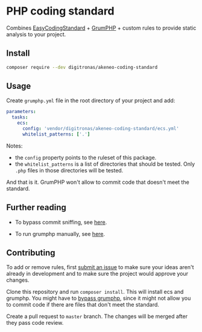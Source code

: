 # PHP coding standard

Combines [EasyCodingStandard](https://github.com/Symplify/EasyCodingStandard) + [GrumPHP](https://github.com/phpro/grumphp) + custom rules to provide static analysis to your project.

## Install

```bash
composer require --dev digitronas/akeneo-coding-standard
```

## Usage

Create `grumphp.yml` file in the root directory of your project and add:

```YAML
parameters:
  tasks:
    ecs:
      config: 'vendor/digitronas/akeneo-coding-standard/ecs.yml'
      whitelist_patterns: ['.']
```

Notes:
- the `config` property points to the ruleset of 
this package.
- the `whitelist_patterns` is a list of directories that should be tested. Only `.php` files in those directories will be tested.

And that is it. GrumPHP won't allow to commit code that doesn't meet the standard.

## Further reading

- To bypass commit sniffing, see [here](https://github.com/phpro/grumphp/blob/master/doc/faq.md#how-can-i-bypass-grumphp).

- To run grumphp manually, see [here](https://github.com/phpro/grumphp/blob/master/doc/commands.md#run).

## Contributing

To add or remove rules, first [submit an issue](https://github.com/digitronas/akeneo-coding-standard/issues) to make sure your ideas aren't already in development and to make sure the project would approve your changes.

Clone this repository and run `composer install`. This will install ecs and grumphp. You might have to [bypass grumphp](https://github.com/phpro/grumphp/blob/master/doc/faq.md#how-can-i-bypass-grumphp), since it might not allow you to commit code if there are files that don't meet the standard.

Create a pull request to `master` branch. The changes will be merged after they pass code review.
